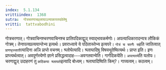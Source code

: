 ```yaml
---
index:  5.1.134
vrittiindex:  1368
sutra:  गोत्रचरणाच्छ्लाघाऽत्याकारतदवेतेषु
vritti:  tattvabodhini 
---
```


गोत्रचरणात्। गोत्रवाचिनश्चरणवाचिनश्च प्रातिपदिकाद्वुञ् स्याद्भावकर्मणोः। अपत्याधिकारादन्यत्र लौकिकं गोत्रम्। तेनापत्यप्रत्ययान्तेभ्य इत्यर्थः। प्रवराध्याये ये पठितास्तेभ्य इत्यपरे। `गोत्रं च चरणैः सहे`ति जातित्वात् `प्राणभृज्जाती`त्यादिना अञि प्राप्ते वचनम्। श्र्लोघेत्यादि। श्र्लाघादिषु विषयभूतेष्वित्यर्थः। प्राप्त इति। इणः प्राप्त्यर्थत्वात्। अवपूर्णस्येणो ज्ञाने प्रसिद्धत्वादाह---अवगतवान्वेति। गार्गदिकयेति। `अपत्यस्ये`ति यलोपः। चरणाद्वुञ् उदाहरणं तु `कठिकया श्र्लाघते`इत्यादि बोध्यम्। श्र्लाघादिष्विति किम्?। गाग्र्यत्वम्। कठत्वम्। 

